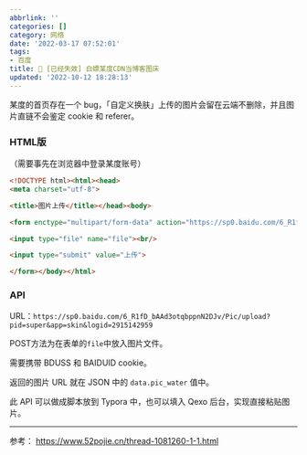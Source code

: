 ```yaml
---
abbrlink: ''
categories: []
category: 网络
date: '2022-03-17 07:52:01'
tags:
- 百度
title: 🐾 [已经失效] 白嫖某度CDN当博客图床
updated: '2022-10-12 18:28:13'
---
```

某度的首页存在一个 bug，「自定义换肤」上传的图片会留在云端不删除，并且图片直链不会鉴定 cookie 和 referer。

### HTML版

（需要事先在浏览器中登录某度账号）

```html
<!DOCTYPE html><html><head>
<meta charset="utf-8">

<title>图片上传</title></head><body>

<form enctype="multipart/form-data" action="https://sp0.baidu.com/6_R1fD_bAAd3otqbppnN2DJv/Pic/upload?pid=super&app=skin&logid=2915142959" method="post">

<input type="file" name="file"><br/>

<input type="submit" value="上传">

</form></body></html>
```

### API

URL：`https://sp0.baidu.com/6_R1fD_bAAd3otqbppnN2DJv/Pic/upload?pid=super&app=skin&logid=2915142959`

POST方法为在表单的`file`中放入图片文件。

需要携带 BDUSS 和 BAIDUID cookie。

返回的图片 URL 就在 JSON 中的 `data.pic_water` 值中。

此 API 可以做成脚本放到 Typora 中，也可以填入 Qexo 后台，实现直接粘贴图片。

---

参考： https://www.52pojie.cn/thread-1081260-1-1.html
